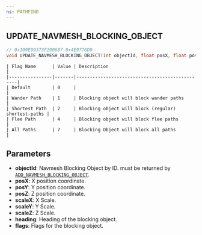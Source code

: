 ```yaml
---
ns: PATHFIND
---
```

## UPDATE_NAVMESH_BLOCKING_OBJECT

```c
// 0x109E99373F290687 0x4E9776D0
void UPDATE_NAVMESH_BLOCKING_OBJECT(int objectId, float posX, float posY, float posZ, float scaleX, float scaleY, float scaleZ, float heading, Any flags);
```

```
| Flag Name      | Value | Description                                    |
|----------------|-------|------------------------------------------------|
| Default        | 0     |                                                |
| Wander Path    | 1     | Blocking object will block wander paths        |
| Shortest Path  | 2     | Blocking object will block (regular) shortest-paths |
| Flee Path      | 4     | Blocking object will block flee paths          |
| All Paths      | 7     | Blocking Object will block all paths           |
```


## Parameters
* **objectId**: Navmesh Blocking Object by ID. must be returned by [`ADD_NAVMESH_BLOCKING_OBJECT`](#\_0xFCD5C8E06E502F5A).
* **posX**: X position coordinate.
* **posY**: Y position coordinate.
* **posZ**: Z position coordinate.
* **scaleX**: X Scale.
* **scaleY**: Y Scale.
* **scaleZ**: Z Scale.
* **heading**: Heading of the blocking object.
* **flags**: Flags for the blocking object.

